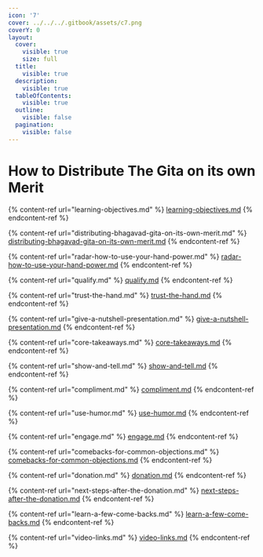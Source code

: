 ```yaml
---
icon: '7'
cover: ../../../.gitbook/assets/c7.png
coverY: 0
layout:
  cover:
    visible: true
    size: full
  title:
    visible: true
  description:
    visible: true
  tableOfContents:
    visible: true
  outline:
    visible: false
  pagination:
    visible: false
---
```


# How to Distribute The Gita on its own Merit

{% content-ref url="learning-objectives.md" %}
[learning-objectives.md](learning-objectives.md)
{% endcontent-ref %}

{% content-ref url="distributing-bhagavad-gita-on-its-own-merit.md" %}
[distributing-bhagavad-gita-on-its-own-merit.md](distributing-bhagavad-gita-on-its-own-merit.md)
{% endcontent-ref %}

{% content-ref url="radar-how-to-use-your-hand-power.md" %}
[radar-how-to-use-your-hand-power.md](radar-how-to-use-your-hand-power.md)
{% endcontent-ref %}

{% content-ref url="qualify.md" %}
[qualify.md](qualify.md)
{% endcontent-ref %}

{% content-ref url="trust-the-hand.md" %}
[trust-the-hand.md](trust-the-hand.md)
{% endcontent-ref %}

{% content-ref url="give-a-nutshell-presentation.md" %}
[give-a-nutshell-presentation.md](give-a-nutshell-presentation.md)
{% endcontent-ref %}

{% content-ref url="core-takeaways.md" %}
[core-takeaways.md](core-takeaways.md)
{% endcontent-ref %}

{% content-ref url="show-and-tell.md" %}
[show-and-tell.md](show-and-tell.md)
{% endcontent-ref %}

{% content-ref url="compliment.md" %}
[compliment.md](compliment.md)
{% endcontent-ref %}

{% content-ref url="use-humor.md" %}
[use-humor.md](use-humor.md)
{% endcontent-ref %}

{% content-ref url="engage.md" %}
[engage.md](engage.md)
{% endcontent-ref %}

{% content-ref url="comebacks-for-common-objections.md" %}
[comebacks-for-common-objections.md](comebacks-for-common-objections.md)
{% endcontent-ref %}

{% content-ref url="donation.md" %}
[donation.md](donation.md)
{% endcontent-ref %}

{% content-ref url="next-steps-after-the-donation.md" %}
[next-steps-after-the-donation.md](next-steps-after-the-donation.md)
{% endcontent-ref %}

{% content-ref url="learn-a-few-come-backs.md" %}
[learn-a-few-come-backs.md](learn-a-few-come-backs.md)
{% endcontent-ref %}

{% content-ref url="video-links.md" %}
[video-links.md](video-links.md)
{% endcontent-ref %}
